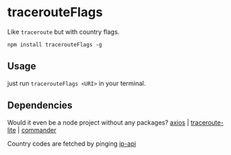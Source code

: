 # tracerouteFlags

Like `traceroute` but with country flags.

```
npm install tracerouteFlags -g
```

## Usage

just run `tracerouteFlags <URI>` in your terminal.

## Dependencies
Would it even be a node project without any packages?
[axios](https://github.com/axios/axios) | [traceroute-lite](https://github.com/ben-bradley/traceroute-lite) | [commander](https://github.com/tj/commander.js)

Country codes are fetched by pinging [ip-api](https://ip-api.com/)